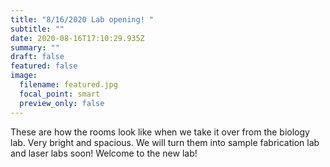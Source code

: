 ```yaml
---
title: "8/16/2020 Lab opening! "
subtitle: ""
date: 2020-08-16T17:10:29.935Z
summary: ""
draft: false
featured: false
image:
  filename: featured.jpg
  focal_point: smart
  preview_only: false
---
```

These are how the rooms look like when we take it over from the biology lab. Very bright and spacious. We will turn them into sample fabrication lab and laser labs soon! Welcome to the new lab!